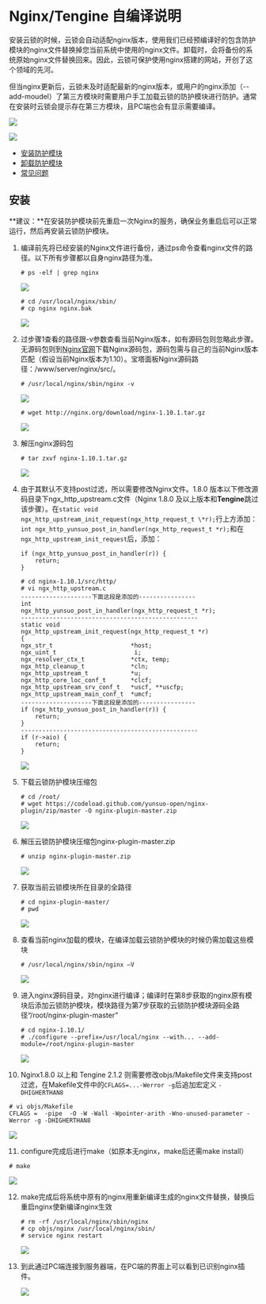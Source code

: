 # Nginx/Tengine 自编译说明

安装云锁的时候，云锁会自动适配nginx版本，使用我们已经预编译好的包含防护模块的nginx文件替换掉您当前系统中使用的nginx文件。卸载时，会将备份的系统原始nginx文件替换回来。因此，云锁可保护使用nginx搭建的网站，开创了这个领域的先河。

但当nginx更新后，云锁未及时适配最新的nginx版本，或用户的nginx添加（--add-moudel）了第三方模块时需要用户手工加载云锁的防护模块进行防护。通常在安装时云锁会提示存在第三方模块，且PC端也会有显示需要编译。

![](/assets/Nginx_01.png)

![](/assets/Nginx_02.png)

- [安装防护模块](#安装)
- [卸载防护模块](#卸载)
- [常见问题](#FAQ)

## 安装

**建议：**在安装防护模块前先重启一次Nginx的服务，确保业务重启后可以正常运行，然后再安装云锁防护模块。

1. 编译前先将已经安装的Nginx文件进行备份，通过ps命令查看nginx文件的路径。以下所有步骤都以自身nginx路径为准。

   ```
   # ps -elf | grep nginx
   ```

   ![](/assets/Nginx_03.png)

   ```
   # cd /usr/local/nginx/sbin/
   # cp nginx nginx.bak
   ```

   ![](/assets/Nginx_04.png)

2. 过步骤1查看的路径跟-v参数查看当前Nginx版本，如有源码包则忽略此步骤。无源码包则到[Nginx官网](http://nginx.org/en/download.html)下载Nginx源码包，源码包需与自己的当前Nginx版本匹配（假设当前Nginx版本为1.10）。宝塔面板Nginx源码路径：/www/server/nginx/src/。
  
   ```
   # /usr/local/nginx/sbin/nginx -v
   ```

   ![](/assets/Nginx_05.png)

   ```
   # wget http://nginx.org/download/nginx-1.10.1.tar.gz
   ```

   ![](/assets/Nginx_06.png)

3. 解压nginx源码包

   ```
   # tar zxvf nginx-1.10.1.tar.gz
   ```

   ![](/assets/Nginx_07.png)

4. 由于其默认不支持post过滤，所以需要修改Nginx文件。1.8.0 版本以下修改源码目录下ngx\_http\_upstream.c文件（Nginx 1.8.0 及以上版本和**Tengine**跳过该步骤）。在`static void ngx_http_upstream_init_request(ngx_http_request_t \*r);`行上方添加：`int ngx_http_yunsuo_post_in_handler(ngx_http_request_t *r);`和在`ngx_http_upstream_init_request`后，添加：

   ```
   if (ngx_http_yunsuo_post_in_handler(r)) {
       return;
   }

   # cd nginx-1.10.1/src/http/
   # vi ngx_http_upstream.c
   --------------------下面这段是添加的----------------
   int
   ngx_http_yunsuo_post_in_handler(ngx_http_request_t *r);
   --------------------------------------------------
   static void
   ngx_http_upstream_init_request(ngx_http_request_t *r)
   {
   ngx_str_t                      *host;
   ngx_uint_t                      i;
   ngx_resolver_ctx_t             *ctx, temp;
   ngx_http_cleanup_t             *cln;
   ngx_http_upstream_t            *u;
   ngx_http_core_loc_conf_t       *clcf;
   ngx_http_upstream_srv_conf_t   *uscf, **uscfp;
   ngx_http_upstream_main_conf_t  *umcf;
   --------------------下面这段是添加的----------------
   if (ngx_http_yunsuo_post_in_handler(r)) {
       return;
   }
   --------------------------------------------------
   if (r->aio) {
       return;
   }
   ```

   ![](/assets/Nginx_08.png)

5. 下载云锁防护模块压缩包

   ```
   # cd /root/
   # wget https://codeload.github.com/yunsuo-open/nginx-plugin/zip/master -O nginx-plugin-master.zip
   ```

   ![](/assets/Nginx_09.png)

6. 解压云锁防护模块压缩包nginx-plugin-master.zip

   ```
   # unzip nginx-plugin-master.zip
   ```

   ![](/assets/Nginx_10.png)

7. 获取当前云锁模块所在目录的全路径

   ```
   # cd nginx-plugin-master/
   # pwd
   ```

   ![](/assets/Nginx_11.png)

8. 查看当前nginx加载的模块，在编译加载云锁防护模块的时候仍需加载这些模块

   ```
   # /usr/local/nginx/sbin/nginx –V
   ```

   ![](/assets/Nginx_12.png)

9. 进入nginx源码目录，对nginx进行编译；编译时在第8步获取的nginx原有模块后添加云锁防护模块，模块路径为第7步获取的云锁防护模块源码全路径“/root/nginx-plugin-master”

   ```
   # cd nginx-1.10.1/
   # ./configure --prefix=/usr/local/nginx --with... --add-module=/root/nginx-plugin-master
   ```

   ![](/assets/Nginx_13.png)

10. Nginx1.8.0 以上和 Tengine 2.1.2 则需要修改objs/Makefile文件来支持post过滤，在Makefile文件中的`CFLAGS=...-Werror -g`后追加宏定义 `-DHIGHERTHAN8`

   ```
   # vi objs/Makefile
   CFLAGS =  -pipe  -O -W -Wall -Wpointer-arith -Wno-unused-parameter -Werror -g -DHIGHERTHAN8
   ```

   ![](/assets/Nginx_14.png)

11. configure完成后进行make（如原本无nginx，make后还需make install）

   ```
   # make
   ```

   ![](/assets/Nginx_15.png)

12. make完成后将系统中原有的nginx用重新编译生成的nginx文件替换，替换后重启nginx使新编译nginx生效

    ```
    # rm -rf /usr/local/nginx/sbin/nginx
    # cp objs/nginx /usr/local/nginx/sbin/
    # service nginx restart
    ```

    ![](/assets/Nginx_16.png)

13. 到此通过PC端连接到服务器端，在PC端的界面上可以看到已识别nginx插件。

    ![](/assets/Nginx_17.png)
    
